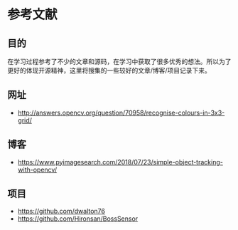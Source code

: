 # 参考文献

## 目的

在学习过程参考了不少的文章和源码，在学习中获取了很多优秀的想法。所以为了更好的体现开源精神，这里将搜集的一些较好的文章/博客/项目记录下来。


## 网址
* http://answers.opencv.org/question/70958/recognise-colours-in-3x3-grid/


## 博客
* https://www.pyimagesearch.com/2018/07/23/simple-object-tracking-with-opencv/


## 项目

* https://github.com/dwalton76
* https://github.com/Hironsan/BossSensor


